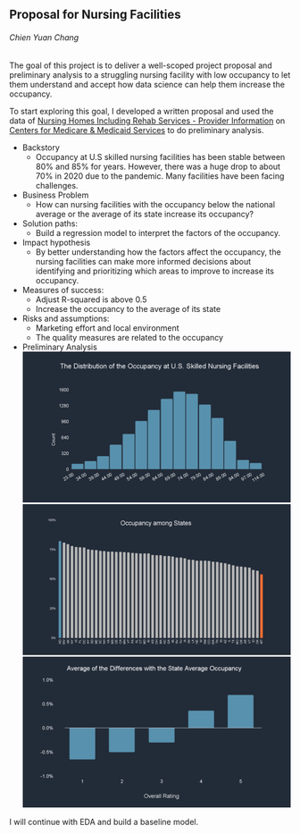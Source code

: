 ## Proposal for Nursing Facilities
###### Chien Yuan Chang

The goal of this project is to deliver a well-scoped project proposal and preliminary analysis to a struggling nursing facility with low occupancy to let them understand and accept how data science can help them increase the occupancy.

To start exploring this goal, I developed a written proposal and used the data of [Nursing Homes Including Rehab Services - Provider Information](https://data.cms.gov/provider-data/dataset/4pq5-n9py) on [Centers for Medicare & Medicaid Services](https://www.cms.gov/) to do preliminary analysis.

* Backstory
    * Occupancy at U.S skilled nursing facilities has been stable between 80% and 85% for years. However, there was a huge drop to about 70% in 2020 due to the pandemic. Many facilities have been facing challenges.
* Business Problem
    * How can nursing facilities with the occupancy below the national average or the average of its state increase its occupancy?
* Solution paths: 
    * Build a regression model to interpret the factors of the occupancy.
* Impact hypothesis
    * By better understanding how the factors affect the occupancy, the nursing facilities can make more informed decisions about identifying and prioritizing which areas to improve to increase its occupancy.
* Measures of success:
    * Adjust R-squared is above 0.5
    * Increase the occupancy to the average of its state
* Risks and assumptions:
    * Marketing effort and local environment
    * The quality measures are related to the occupancy
* Preliminary Analysis
![distribution_occupancy](images/distribution_occupancy.png)
![state_occupancy](images/state_occupancy.png)
![overallrating_occupancy](images/overallrating_occupancy.png)

I will continue with EDA and build a baseline model. 
